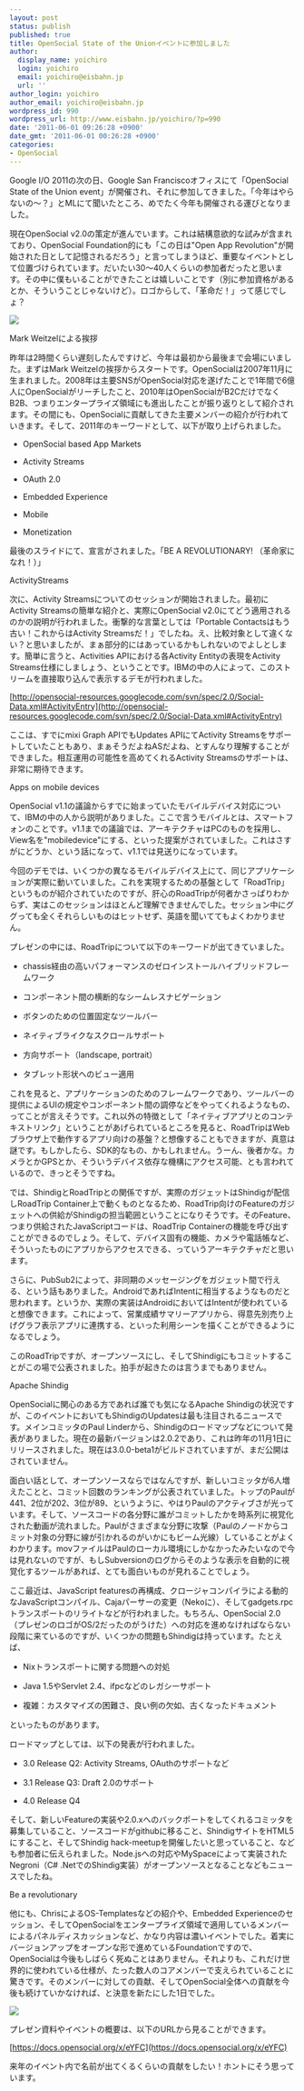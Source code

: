 ```yaml
---
layout: post
status: publish
published: true
title: OpenSocial State of the Unionイベントに参加しました
author:
  display_name: yoichiro
  login: yoichiro
  email: yoichiro@eisbahn.jp
  url: ''
author_login: yoichiro
author_email: yoichiro@eisbahn.jp
wordpress_id: 990
wordpress_url: http://www.eisbahn.jp/yoichiro/?p=990
date: '2011-06-01 09:26:28 +0900'
date_gmt: '2011-06-01 00:26:28 +0900'
categories:
- OpenSocial
---
```


Google I/O 2011の次の日、Google San Franciscoオフィスにて「OpenSocial State of the Union event」が開催され、それに参加してきました。「今年はやらないの〜？」とMLにて聞いたところ、めでたく今年も開催される運びとなりました。

現在OpenSocial v2.0の策定が進んでいます。これは結構意欲的な試みが含まれており、OpenSocial Foundation的にも「この日は"Open App Revolution"が開始された日として記憶されるだろう」と言ってしまうほど、重要なイベントとして位置づけられています。だいたい30〜40人くらいの参加者だったと思います。その中に僕もいることができたことは嬉しいことです（別に参加資格があるとか、そういうことじゃないけど）。ロゴからして、「革命だ！」って感じでしょ？

![](http://www.eisbahn.jp/yoichiro/images/2011/06/OpenSocial_fulldesign.png)

Mark Weitzelによる挨拶

昨年は2時間くらい遅刻したんですけど、今年は最初から最後まで会場にいました。まずはMark Weitzelの挨拶からスタートです。OpenSocialは2007年11月に生まれました。2008年は主要SNSがOpenSocial対応を遂げたことで1年間で6億人にOpenSocialがリーチしたこと、2010年はOpenSocialがB2CだけでなくB2B、つまりエンタープライズ領域にも進出したことが振り返りとして紹介されます。その間にも、OpenSocialに貢献してきた主要メンバーの紹介が行われていきます。そして、2011年のキーワードとして、以下が取り上げられました。

* OpenSocial based App Markets

* Activity Streams

* OAuth 2.0

* Embedded Experience

* Mobile

* Monetization

最後のスライドにて、宣言がされました。「BE A REVOLUTIONARY! （革命家になれ！）」

ActivityStreams

次に、Activity Streamsについてのセッションが開始されました。最初にActivity Streamsの簡単な紹介と、実際にOpenSocial v2.0にてどう適用されるのかの説明が行われました。衝撃的な言葉としては「Portable Contactsはもう古い！これからはActivity Streamsだ！」でしたね。え、比較対象として違くない？と思いましたが、まぁ部分的にはあっているかもしれないのでよしとします。簡単に言うと、Activities APIにおける各Activity Entityの表現をActivity Streams仕様にしましょう、ということです。IBMの中の人によって、このストリームを直接取り込んで表示するデモが行われました。

[http://opensocial-resources.googlecode.com/svn/spec/2.0/Social-Data.xml#ActivityEntry](http://opensocial-resources.googlecode.com/svn/spec/2.0/Social-Data.xml#ActivityEntry)

ここは、すでにmixi Graph APIでもUpdates APIにてActivity Streamsをサポートしていたこともあり、まぁそうだよねASだよね、とすんなり理解することができました。相互運用の可能性を高めてくれるActivity Streamsのサポートは、非常に期待できます。

Apps on mobile devices

OpenSocial v1.1の議論からすでに始まっていたモバイルデバイス対応について、IBMの中の人から説明がありました。ここで言うモバイルとは、スマートフォンのことです。v1.1までの議論では、アーキテクチャはPCのものを採用し、View名を"mobiledevice"にする、といった提案がされていました。これはさすがにどうか、という話になって、v1.1では見送りになっています。

今回のデモでは、いくつかの異なるモバイルデバイス上にて、同じアプリケーションが実際に動いていました。これを実現するための基盤として「RoadTrip」というものが紹介されていたのですが、肝心のRoadTripが何者かさっぱりわからず、実はこのセッションはほとんど理解できませんでした。セッション中にググっても全くそれらしいものはヒットせず、英語を聞いててもよくわかりません。

プレゼンの中には、RoadTripについて以下のキーワードが出てきていました。

* chassis経由の高いパフォーマンスのゼロインストールハイブリッドフレームワーク

* コンポーネント間の横断的なシームレスナビゲーション

* ボタンのための位置固定なツールバー

* ネイティブライクなスクロールサポート

* 方向サポート（landscape, portrait）

* タブレット形状へのビュー適用

これを見ると、アプリケーションのためのフレームワークであり、ツールバーの提供によるUIの規定やコンポーネント間の調停などをやってくれるようなもの、ってことが言えそうです。これ以外の特徴として「ネイティブアプリとのコンテキストリンク」ということがあげられているところを見ると、RoadTripはWebブラウザ上で動作するアプリ向けの基盤？と想像することもできますが、真意は謎です。もしかしたら、SDK的なもの、かもしれません。うーん、後者かな。カメラとかGPSとか、そういうデバイス依存な機構にアクセス可能、とも言われているので、きっとそうですね。

では、ShindigとRoadTripとの関係ですが、実際のガジェットはShindigが配信しRoadTrip Container上で動くものとなるため、RoadTrip向けのFeatureのガジェットへの供給がShindigの担当範囲ということになりそうです。そのFeature、つまり供給されたJavaScriptコードは、RoadTrip Containerの機能を呼び出すことができるのでしょう。そして、デバイス固有の機能、カメラや電話帳など、そういったものにアプリからアクセスできる、っていうアーキテクチャだと思います。

さらに、PubSub2によって、非同期のメッセージングをガジェット間で行える、という話もありました。AndroidであればIntentに相当するようなものだと思われます。というか、実際の実装はAndroidにおいてはIntentが使われていると想像できます。これによって、営業成績サマリーアプリから、得意先別売り上げグラフ表示アプリに連携する、といった利用シーンを描くことができるようになるでしょう。

このRoadTripですが、オープンソースにし、そしてShindigにもコミットすることがこの場で公表されました。拍手が起きたのは言うまでもありません。

Apache Shindig

OpenSocialに関心のある方であれば誰でも気になるApache Shindigの状況ですが、このイベントにおいてもShindigのUpdatesは最も注目されるニュースです。メインコミッタのPaul Linderから、Shindigのロードマップなどについて発表がありました。現在の最新バージョンは2.0.2であり、これは昨年の11月1日にリリースされました。現在は3.0.0-beta1がビルドされていますが、まだ公開はされていません。

面白い話として、オープンソースならではなんですが、新しいコミッタが6人増えたことと、コミット回数のランキングが公表されていました。トップのPaulが441、2位が202、3位が89、というように、やはりPaulのアクティブさが光っています。そして、ソースコードの各分野に誰がコミットしたかを時系列に視覚化された動画が流れました。Paulがさまざまな分野に攻撃（Paulのノードからコミット対象の分野に線が引かれるのがいかにもビーム光線）していることがよくわかります。movファイルはPaulのローカル環境にしかなかったみたいなので今は見れないのですが、もしSubversionのログからそのような表示を自動的に視覚化するツールがあれば、とても面白いものが見れることでしょう。

ここ最近は、JavaScript featuresの再構成、クロージャコンパイラによる動的なJavaScriptコンパイル、Cajaパーサーの変更（Nekoに）、そしてgadgets.rpcトランスポートのリライトなどが行われました。もちろん、OpenSocial 2.0（プレゼンのロゴがOS/2だったのがうけた）への対応を進めなければならない段階に来ているのですが、いくつかの問題もShindigは持っています。たとえば、

* Nixトランスポートに関する問題への対処

* Java 1.5やServlet 2.4、ifpcなどのレガシーサポート

* 複雑：カスタマイズの困難さ、良い例の欠如、古くなったドキュメント

といったものがあります。

ロードマップとしては、以下の発表が行われました。

* 3.0 Release Q2: Activity Streams, OAuthのサポートなど

* 3.1 Release Q3: Draft 2.0のサポート

* 4.0 Release Q4

そして、新しいFeatureの実装や2.0.xへのバックポートをしてくれるコミッタを募集していること、ソースコードがgithubに移ること、ShindigサイトをHTML5にすること、そしてShindig hack-meetupを開催したいと思っていること、なども参加者に伝えられました。Node.jsへの対応やMySpaceによって実装されたNegroni（C# .NetでのShindig実装）がオープンソースとなることなどもニュースでしたね。

Be a revolutionary

他にも、ChrisによるOS-Templatesなどの紹介や、Embedded Experienceのセッション、そしてOpenSocialをエンタープライズ領域で適用しているメンバーによるパネルディスカッションなど、かなり内容は濃いイベントでした。着実にバージョンアップをオープンな形で進めているFoundationですので、OpenSocialは今後もしばらく死ぬことはありません。それよりも、これだけ世界的に使われている仕様が、たった数人のコアメンバーで支えられていることに驚きです。そのメンバーに対しての貢献、そしてOpenSocial全体への貢献を今後も続けていかなければ、と決意を新たにした1日でした。

![](http://www.eisbahn.jp/yoichiro/images/2011/06/IMG_0305.jpg)

プレゼン資料やイベントの概要は、以下のURLから見ることができます。

[https://docs.opensocial.org/x/eYFC](https://docs.opensocial.org/x/eYFC)

来年のイベント内で名前が出てくるくらいの貢献をしたい！ホントにそう思っています。
